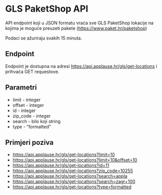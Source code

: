 # GLS PaketShop API

API endpoint koji u JSON formatu vraća sve GLS PaketShop lokacije na kojima je moguće preuzeti pakete (https://www.paket.hr/paketshop)

Podaci se ažuriraju svakih 15 minuta.

## Endpoint

Endpoint je dostupna na adresi https://api.applause.hr/gls/get-locations i prihvaća GET requestove.

## Parametri

* limit - integer
* offset - integer
* id - integer
* zip_code - integer
* search - bilo koji string
* type - “formatted”


## Primjeri poziva

* https://api.applause.hr/gls/get-locations?limit=10
* https://api.applause.hr/gls/get-locations?limit=10&offset=10
* https://api.applause.hr/gls/get-locations?id=11
* https://api.applause.hr/gls/get-locations?zip_code=10255
* https://api.applause.hr/gls/get-locations?search=appla
* https://api.applause.hr/gls/get-locations?search=zagr+100
* https://api.applause.hr/gls/get-locations?type=formatted

